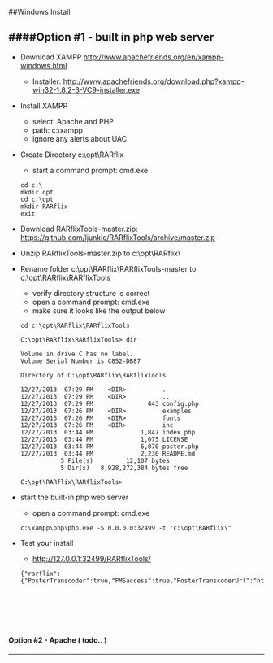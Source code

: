 ##Windows Install


####Option #1 - built in php web server
----

* Download XAMPP http://www.apachefriends.org/en/xampp-windows.html
    * Installer: http://www.apachefriends.org/download.php?xampp-win32-1.8.2-3-VC9-installer.exe

* Install XAMPP
    * select: Apache and PHP
    *   path: c:\xampp  
    *   ignore any alerts about UAC
* Create Directory c:\opt\RARflix
    * start a command prompt: cmd.exe

    ```
    cd c:\
    mkdir opt
    cd c:\opt
    mkdir RARflix
    exit
    ```

* Download RARflixTools-master.zip: https://github.com/ljunkie/RARflixTools/archive/master.zip

* Unzip RARflixTools-master.zip to c:\opt\RARflix\

* Rename folder c:\opt\RARflix\RARflixTools-master to c:\opt\RARflix\RARflixTools
    * verify directory structure is correct
    * open a command prompt: cmd.exe
    * make sure it looks like the output below
     
    ```
    cd c:\opt\RARflix\RARflixTools
    
    C:\opt\RARflix\RARflixTools> dir
    
    Volume in drive C has no label.
    Volume Serial Number is C852-DB87
    
    Directory of C:\opt\RARflix\RARflixTools
    
    12/27/2013  07:29 PM    <DIR>          .
    12/27/2013  07:29 PM    <DIR>          ..
    12/27/2013  07:29 PM               443 config.php
    12/27/2013  07:26 PM    <DIR>          examples
    12/27/2013  07:26 PM    <DIR>          fonts
    12/27/2013  07:26 PM    <DIR>          inc
    12/27/2013  03:44 PM             1,847 index.php
    12/27/2013  03:44 PM             1,075 LICENSE
    12/27/2013  03:44 PM             6,070 poster.php
    12/27/2013  03:44 PM             2,230 README.md
               5 File(s)         12,107 bytes
               5 Dir(s)   8,928,272,384 bytes free
               
    C:\opt\RARflix\RARflixTools>
    ```

* start the built-in php web server
    * open a command prompt: cmd.exe

    ```
    c:\xampp\php\php.exe -S 0.0.0.0:32499 -t "c:\opt\RARflix\"
    ```

* Test your install
    * http://127.0.0.1:32499/RARflixTools/
    
    ```
    {"rarflix":{"PosterTranscoder":true,"PMSaccess":true,"PosterTranscoderUrl":"http:\/\/127.0.0.1:32499\/RARflixTools\/poster.php"}}
    ```



<br>
<br>
<br>
<br>

#### Option #2 - Apache ( todo.. )
----

